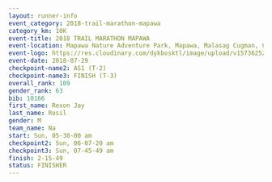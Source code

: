 ```yaml
---
layout: runner-info 
event_category: 2018-trail-marathon-mapawa 
category_km: 10K 
event-title: 2018 TRAIL MARATHON MAPAWA 
event-location: Mapawa Nature Adventure Park, Mapawa, Malasag Cugman, Cagayan de Oro 
event-logo: https://res.cloudinary.com/dykbosktl/image/upload/v1573625214/Logo/Trail-Marathon-Mapawa_xzjdcg.png 
event-date: 2018-07-29 
checkpoint-name2: AS1 (T-2) 
checkpoint-name3: FINISH (T-3) 
overall_rank: 109
gender_rank: 63
bib: 10166
first_name: Rexon Jay
last_name: Rosil
gender: M
team_name: Na
start: Sun, 05-30-00 am
checkpoint2: Sun, 06-07-20 am
checkpoint3: Sun, 07-45-49 am
finish: 2-15-49
status: FINISHER
---
```

